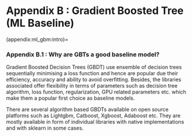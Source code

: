 # Appendix B : Gradient Boosted Tree (ML Baseline)

(appendix:ml_gbm:intro)=
### Appendix B.1 : Why are GBTs a good baseline model?

Gradient Boosted Decision Trees (GBDT) use ensemble of decision trees sequentially minimising a loss function and hence are popular due their efficiency, accuracy and ability to avoid overfitting. Besides, the libraries associated offer flexibility in terms of parameters such as decision tree algorithm, loss function, regularization, GPU related parameters etc. which make them a popular first choice as baseline models. 

There are several algorithm based GBDTs available on open source platforms such as Lightgbm, Catboost, Xgboost, Adaboost etc. They are mostly available in form of individual libraries with native implementations and with sklearn in some cases.

